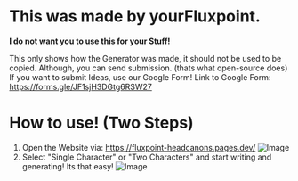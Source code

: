 # This was made by yourFluxpoint.

**I do not want you to use this for your Stuff!**

This only shows how the Generator was made, it should not be used to be copied. Although, you can send submission. (thats what open-source does) If you want to submit Ideas, use our Google Form!
Link to Google Form: https://forms.gle/JF1sjH3DGtg6RSW27

# How to use! (Two Steps)
1. Open the Website via: https://fluxpoint-headcanons.pages.dev/
   ![Image](https://github.com/user-attachments/assets/aef59364-857b-4d38-a3c8-68082a33a77d)
2. Select "Single Character" or "Two Characters" and start writing and generating! Its that easy!
   ![Image](https://github.com/user-attachments/assets/ff79cb42-ca3c-4e9f-b097-b40e1bd5527a)
   
